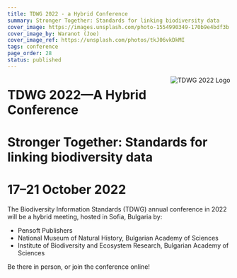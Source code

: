 ```yaml
---
title: TDWG 2022 - a Hybrid Conference
summary: Stronger Together: Standards for linking biodiversity data
cover_image: https://images.unsplash.com/photo-1554990349-170b9e4bdf3b
cover_image_by: Waranot (Joe)
cover_image_ref: https://unsplash.com/photos/tkJ06vkDkMI 
tags: conference
page_order: 28
status: published
---
```


<img src="https://static.tdwg.org/conferences/2022/tdwg-2022.png" alt="TDWG 2022 Logo" style="float:right;padding-left:10px;padding-bottom:10px">

# TDWG 2022—A Hybrid Conference

# Stronger Together: Standards for linking biodiversity data

# 17–21 October 2022

The Biodiversity Information Standards (TDWG) annual conference in 2022 will be a hybrid meeting, hosted in Sofia, Bulgaria by:

- Pensoft Publishers
- National Museum of Natural History, Bulgarian Academy of Sciences
- Institute of Biodiversity and Ecosystem Research, Bulgarian Academy of Sciences

Be there in person, or join the conference online!

